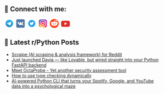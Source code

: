 ## 🔎 Connect with me:
[<img src="https://github.com/bullbesh/bullbesh/blob/main/images/Telegram.png" width="32" height="32" />](https://t.me/bullbesh)
[<img src="https://github.com/bullbesh/bullbesh/blob/main/images/VK.png" width="32" height="32" />](https://vk.com/bullbesh)
[<img src="https://github.com/bullbesh/bullbesh/blob/main/images/Twitter.png" width="32" height="32" />](https://twitter.com/bullbesh1)
[<img src="https://github.com/bullbesh/bullbesh/blob/main/images/Instagram.png" width="32" height="32" />](https://www.instagram.com/bullbesh)
[<img src="https://github.com/bullbesh/bullbesh/blob/main/images/Reddit.png" width="32" height="32" />](https://www.reddit.com/user/bullbesh)
[<img src="https://github.com/bullbesh/bullbesh/blob/main/images/YouTube.png" width="32" height="32" />](https://www.youtube.com/channel/UCtfjRs6uzgq5mfm8S06WTcg)

## 📕 Latest r/Python Posts
<!-- BLOG-POST-LIST:START -->
- [Scraipe &lpar;AI scraping &amp; analysis framework&rpar; for Reddit](https://www.reddit.com/r/Python/comments/1ksbljy/scraipe_ai_scraping_analysis_framework_for_reddit/)
- [Just launched Davia — like Lovable, but wired straight into your Python FastAPI backend](https://www.reddit.com/r/Python/comments/1ks1gck/just_launched_davia_like_lovable_but_wired/)
- [Meet OctaProbe - Yet another security assessment tool](https://www.reddit.com/r/Python/comments/1ks0gs4/meet_octaprobe_yet_another_security_assessment/)
- [How to use type checking dynamically](https://www.reddit.com/r/Python/comments/1krzwc5/how_to_use_type_checking_dynamically/)
- [AI-powered Python CLI that turns your Spotify, Google, and YouTube data into a psychological maze](https://www.reddit.com/r/Python/comments/1kryn2j/aipowered_python_cli_that_turns_your_spotify/)
<!-- BLOG-POST-LIST:END -->

